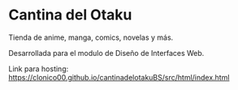 # Cantina del Otaku

Tienda de anime, manga, comics, novelas y más.

Desarrollada para el modulo de Diseño de Interfaces Web. 

Link para hosting: 
https://clonico00.github.io/cantinadelotakuBS/src/html/index.html

